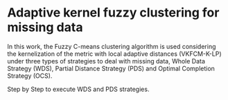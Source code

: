 # Adaptive kernel fuzzy clustering for missing data

In this work, the Fuzzy C-means clustering algorithm is used considering the kernelization of the metric with local adaptive distances (VKFCM-K-LP) under three types of strategies to deal with missing data, Whole Data Strategy (WDS), Partial Distance Strategy (PDS) and Optimal Completion Strategy (OCS).

Step by Step to execute WDS and PDS strategies.
